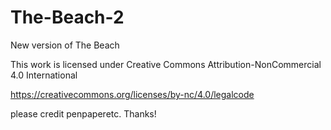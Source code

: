 # The-Beach-2
New version of The Beach

This work is licensed under Creative Commons Attribution-NonCommercial 4.0 International

https://creativecommons.org/licenses/by-nc/4.0/legalcode

please credit penpaperetc. Thanks!
